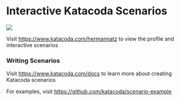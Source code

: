 # Interactive Katacoda Scenarios

[![](http://shields.katacoda.com/katacoda/hermannatz/count.svg)](https://www.katacoda.com/hermannatz "Get your profile on Katacoda.com")

Visit https://www.katacoda.com/hermannatz to view the profile and interactive scenarios

### Writing Scenarios
Visit https://www.katacoda.com/docs to learn more about creating Katacoda scenarios

For examples, visit https://github.com/katacoda/scenario-example
